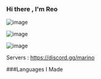 ### Hi there , I'm Reo

![image](https://camo.githubusercontent.com/253fd89681af1e82dbdc33281e7e112d064a43902f43d41849ca03c8d4e04f15/68747470733a2f2f696d672e736869656c64732e696f2f62616467652f76657273696f6e2d31372e31302e323032312d696e666f726d6174696f6e616c)

![image](https://camo.githubusercontent.com/256aa46b91d08cd666256fb4b431de5c3c6d7c61f26ca9e417d340d9fd0b2378/68747470733a2f2f6b6f6d617265762e636f6d2f67687076632f3f757365726e616d653d7265636570656673616e65736926636f6c6f723d726564)

![image](https://camo.githubusercontent.com/0c01d228b7a343245206387d52e862e34569284cdb443749f4a47a842421a601/68747470733a2f2f696d672e736869656c64732e696f2f62616467652f6275696c642d70617373696e672d73756363657373)

Servers : https://discord.gg/marino

###Languages ​​I Made
